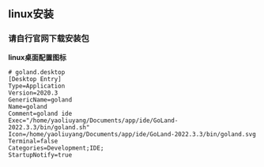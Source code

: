 ## linux安装

### 请自行官网下载安装包



**linux桌面配置图标**

```shell
# goland.desktop
[Desktop Entry]
Type=Application
Version=2020.3
GenericName=goland
Name=goland
Comment=goland ide
Exec="/home/yaoliuyang/Documents/app/ide/GoLand-2022.3.3/bin/goland.sh"   
Icon=/home/yaoliuyang/Documents/app/ide/GoLand-2022.3.3/bin/goland.svg
Terminal=false
Categories=Development;IDE;
StartupNotify=true
```

